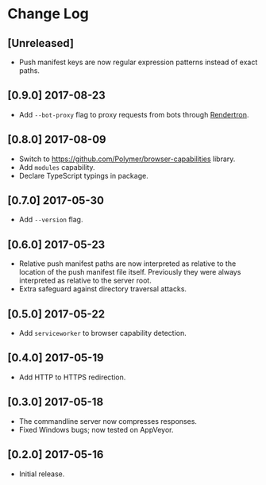 # Change Log

## [Unreleased]
- Push manifest keys are now regular expression patterns instead of exact paths.

## [0.9.0] 2017-08-23
- Add `--bot-proxy` flag to proxy requests from bots through [Rendertron](https://github.com/GoogleChrome/rendertron).

## [0.8.0] 2017-08-09
- Switch to https://github.com/Polymer/browser-capabilities library.
- Add `modules` capability.
- Declare TypeScript typings in package.

## [0.7.0] 2017-05-30
- Add `--version` flag.

## [0.6.0] 2017-05-23
- Relative push manifest paths are now interpreted as relative to the location of the push manifest file itself. Previously they were always interpreted as relative to the server root.
- Extra safeguard against directory traversal attacks.

## [0.5.0] 2017-05-22
- Add `serviceworker` to browser capability detection.

## [0.4.0] 2017-05-19
- Add HTTP to HTTPS redirection.

## [0.3.0] 2017-05-18
- The commandline server now compresses responses.
- Fixed Windows bugs; now tested on AppVeyor.

## [0.2.0] 2017-05-16
- Initial release.
